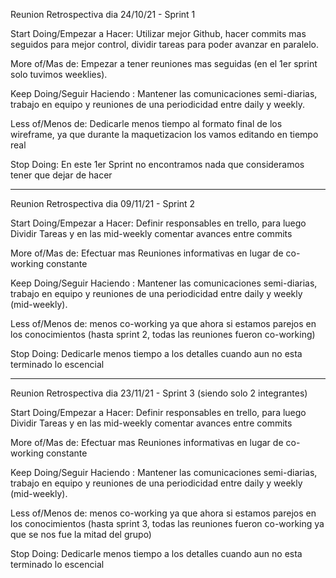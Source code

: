 Reunion Retrospectiva dia 24/10/21 - Sprint 1

Start Doing/Empezar a Hacer:
Utilizar mejor Github, hacer commits mas seguidos para mejor control, dividir tareas para poder avanzar en paralelo.

More of/Mas de:
Empezar a tener reuniones mas seguidas (en el 1er sprint solo tuvimos weeklies).

Keep Doing/Seguir Haciendo :
Mantener las comunicaciones semi-diarias, trabajo en equipo y reuniones de una periodicidad entre daily y weekly.

Less of/Menos de:
Dedicarle menos tiempo al formato final de los wireframe, ya que durante la maquetizacion los vamos editando en tiempo real

Stop Doing:
En este 1er Sprint no encontramos nada que consideramos tener que dejar de hacer

---

Reunion Retrospectiva dia 09/11/21 - Sprint 2

Start Doing/Empezar a Hacer:
Definir responsables en trello, para luego Dividir Tareas y en las mid-weekly comentar avances entre commits

More of/Mas de:
Efectuar mas Reuniones informativas en lugar de co-working constante

Keep Doing/Seguir Haciendo :
Mantener las comunicaciones semi-diarias, trabajo en equipo y reuniones de una periodicidad entre daily y weekly (mid-weekly).

Less of/Menos de:
menos co-working ya que ahora si estamos parejos en los conocimientos (hasta sprint 2, todas las reuniones fueron co-working)

Stop Doing:
Dedicarle menos tiempo a los detalles cuando aun no esta terminado lo escencial

---

Reunion Retrospectiva dia 23/11/21 - Sprint 3 (siendo solo 2 integrantes)

Start Doing/Empezar a Hacer:
Definir responsables en trello, para luego Dividir Tareas y en las mid-weekly comentar avances entre commits

More of/Mas de:
Efectuar mas Reuniones informativas en lugar de co-working constante

Keep Doing/Seguir Haciendo :
Mantener las comunicaciones semi-diarias, trabajo en equipo y reuniones de una periodicidad entre daily y weekly (mid-weekly).

Less of/Menos de:
menos co-working ya que ahora si estamos parejos en los conocimientos (hasta sprint 3, todas las reuniones fueron co-working ya que se nos fue la mitad del grupo)

Stop Doing:
Dedicarle menos tiempo a los detalles cuando aun no esta terminado lo escencial
